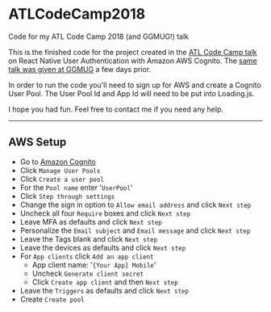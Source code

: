 # ATLCodeCamp2018
Code for my ATL Code Camp 2018 (and GGMUG!) talk

This is the finished code for the project created in the [ATL Code Camp talk](https://www.atlantacodecamp.com/2018/Speakers/Bradley-Dean) on React Native User Authentication with Amazon AWS Cognito. The [same talk was given at GGMUG](https://www.meetup.com/Gwinnett-Microsoft-Users-Group/events/253453065/) a few days prior.

In order to run the code you'll need to sign up for AWS and create a Cognito User Pool. The User Pool Id and App Id will need to be put into Loading.js.

I hope you had fun. Feel free to contact me if you need any help.

---

## AWS Setup

* Go to [Amazon Cognito](https://console.aws.amazon.com/cognito/home)
* Click `Manage User Pools`
* Click `Create a user pool`
* For the `Pool name` enter '`UserPool`'
* Click `Step through settings`
* Change the sign in option to `Allow email address` and click `Next step`
* Uncheck all four `Require` boxes and click `Next step`
* Leave MFA as defaults and click `Next step`
* Personalize the `Email subject` and `Email message` and click `Next step`
* Leave the Tags blank and click `Next step`
* Leave the devices as defaults and click `Next step`
* For `App clients` click `Add an app client`
  * App client name: '`{Your App} Mobile`'
  * Uncheck `Generate client secret`
  * Click `Create app client` and then `Next step`
* Leave the `Triggers` as defaults and click `Next step`
* Create `Create pool`
